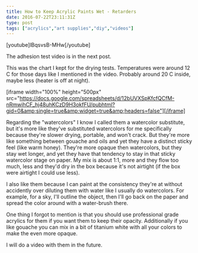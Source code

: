 ```yaml
---
title: How to Keep Acrylic Paints Wet - Retarders
date: 2016-07-22T23:11:31Z
type: post
tags: ["acrylics","art supplies","diy","videos"]
---
```



[youtube]lBqsvsB-MHw[/youtube]

The adhesion test video is in the next post.

This was the chart I kept for the drying tests. Temperatures were around 12 C for those days like I mentioned in the video. Probably around 20 C inside, maybe less (heater is off at night).

[iframe  width="100%" height="500px" src="https://docs.google.com/spreadsheets/d/12bUVXSpKfcfQCfM-nRmwihCF_hj48uhKCzD9H3okfFU/pubhtml?gid=0&amp;single=true&amp;widget=true&amp;headers=false"][/iframe]

Regarding the "watercolors" I know I called them a watercolor substitute, but it's more like they've substituted watercolors for me specifically because they're slower drying, portable, and won't crack. But they're more like something between gouache and oils and yet they have a distinct sticky feel (like warm honey). They're more opaque then watercolors, but they stay wet longer, and yet they have that tendency to stay in that sticky watercolor stage on paper. My mix is about 1:1, more and they flow too much, less and they'd dry in the box because it's not airtight (if the box were airtight I could use less).

I also like them because I can paint at the consistency they're at without accidently over diluting them with water like I usually do watercolors. For example, for a sky, I'll outline the object, then I'll go back on the paper and spread the color around with a water-brush there.

One thing I forgot to mention is that you should use professional grade acrylics for them if you want them to keep their opacity. Additionally if you like gouache you can mix in a bit of titanium white with all your colors to make the even more opaque.

I will do a video with them in the future.
